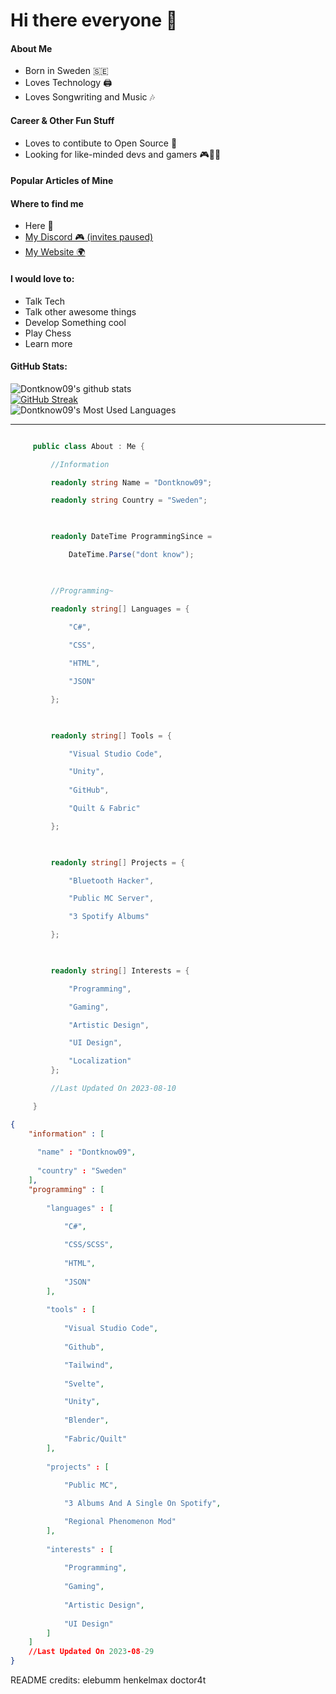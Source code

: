 # Hi there everyone 👋
  
 #### About Me 
  
 - Born in Sweden 🇸🇪
 - Loves Technology 🖨
 - Loves Songwriting and Music 🎶
  
 #### Career & Other Fun Stuff
 
 - Loves to contibute to Open Source 🔧
 - Looking for like-minded devs and gamers 🎮👨‍💻
  
 #### Popular Articles of Mine 



 #### Where to find me 
  
 - Here 👋
 - [My Discord 🎮 (invites paused)](https://discord.gg/QKQp88bPGb)
 - [My Website 🌍]()
  
 #### I would love to: 
  
 - Talk Tech
 - Talk other awesome things
 - Develop Something cool
 - Play Chess
 - Learn more

#### GitHub Stats:

![Dontknow09's github stats](https://github-readme-stats.vercel.app/api?username=Dontknow09&count_private=true&show_icons=true&include_all_commits=true&theme=radical)\
[![GitHub Streak](https://github-readme-streak-stats.herokuapp.com?user=Dontknow09&theme=radical&date_format=j%20M%5B%20Y%5D&mode=weekly)](https://git.io/streak-stats)\
![Dontknow09's Most Used Languages](https://github-readme-stats.vercel.app/api/top-langs/?username=Dontknow09&theme=radical&hide_border=false&include_all_commits=true&count_private=true&layout=compact)

---

```c# 

     public class About : Me { 

         //Information 

         readonly string Name = "Dontknow09"; 

         readonly string Country = "Sweden"; 

          

         readonly DateTime ProgrammingSince =  

             DateTime.Parse("dont know"); 

          

         //Programming~ 

         readonly string[] Languages = { 

             "C#",
             
             "CSS", 

             "HTML",

             "JSON"

         }; 

          

         readonly string[] Tools = { 

             "Visual Studio Code", 

             "Unity",
             
             "GitHub",

             "Quilt & Fabric"

         }; 

  

         readonly string[] Projects = { 

             "Bluetooth Hacker", 

             "Public MC Server", 

             "3 Spotify Albums"

         }; 

  

         readonly string[] Interests = { 

             "Programming", 

             "Gaming", 

             "Artistic Design", 

             "UI Design",

             "Localization"
         }; 

         //Last Updated On 2023-08-10 

     } 

 ```

```json
{
    "information" : [
      
      "name" : "Dontknow09",
      
      "country" : "Sweden"
    ],
    "programming" : [
        
        "languages" : [
            
            "C#",

            "CSS/SCSS",
            
            "HTML",
            
            "JSON"
        ],
        
        "tools" : [
            
            "Visual Studio Code",
            
            "Github",

            "Tailwind",
            
            "Svelte",

            "Unity",
            
            "Blender",
            
            "Fabric/Quilt"
        ],
        
        "projects" : [
            
            "Public MC",

            "3 Albums And A Single On Spotify",

            "Regional Phenomenon Mod"
        ],
        
        "interests" : [
            
            "Programming",
            
            "Gaming",
            
            "Artistic Design",
            
            "UI Design"
        ]
    ]
    //Last Updated On 2023-08-29
}


```
README credits:
elebumm
henkelmax
doctor4t

<!--
**Dontknow09/Dontknow09** is a ✨ _special_ ✨ repository because its `README.md` (this file) appears on your GitHub profile.

Here are some ideas to get you started:

- 🔭 I’m currently working on ...
- 🌱 I’m currently learning ...
- 👯 I’m looking to collaborate on ...
- 🤔 I’m looking for help with ...
- 💬 Ask me about ...
- 📫 How to reach me: ...
- 😄 Pronouns: ...
- ⚡ Fun fact: ...
-->
